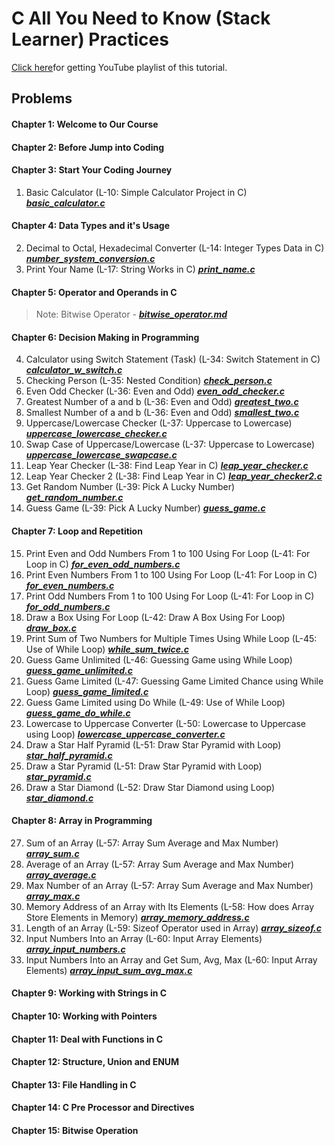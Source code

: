# C All You Need to Know (Stack Learner) Practices
[Click here](https://www.youtube.com/watch?v=982nK2Vdk_o&list=PL_XxuZqN0xVASsjyqiNzgjUWHbDkN2Scy&index=1)for getting YouTube playlist of this tutorial.

## Problems
#### Chapter 1: Welcome to Our Course
#### Chapter 2: Before Jump into Coding
#### Chapter 3: Start Your Coding Journey
1. Basic Calculator (L-10: Simple Calculator Project in C) ***[basic_calculator.c](./basic_calculator.c)***
#### Chapter 4: Data Types and it's Usage
2. Decimal to Octal, Hexadecimal Converter (L-14: Integer Types Data in C) ***[number_system_conversion.c](number_system_conversion.c)***
3. Print Your Name (L-17: String Works in C) ***[print_name.c](print_name.c)***
#### Chapter 5: Operator and Operands in C
> Note: Bitwise Operator - ***[bitwise_operator.md](./bitwise_operator.md)***
#### Chapter 6: Decision Making in Programming
4. Calculator using Switch Statement (Task) (L-34: Switch Statement in C) ***[calculator_w_switch.c](./calculator_w_switch.c)***
5. Checking Person (L-35: Nested Condition) ***[check_person.c](./check_person.c)***
6. Even Odd Checker (L-36: Even and Odd) ***[even_odd_checker.c](./even_odd_checker.c)***
7. Greatest Number of a and b (L-36: Even and Odd) ***[greatest_two.c](./greatest_two.c)***
8. Smallest Number of a and b (L-36: Even and Odd) ***[smallest_two.c](./smallest_two.c)***
9. Uppercase/Lowercase Checker (L-37: Uppercase to Lowercase) ***[uppercase_lowercase_checker.c](./uppercase_lowercase_checker.c)***
10. Swap Case of Uppercase/Lowercase (L-37: Uppercase to Lowercase) ***[uppercase_lowercase_swapcase.c](./uppercase_lowercase_swapcase.c)***
11. Leap Year Checker (L-38: Find Leap Year in C) ***[leap_year_checker.c](./leap_year_checker.c)***
12. Leap Year Checker 2 (L-38: Find Leap Year in C) ***[leap_year_checker2.c](./leap_year_checker2.c)***
13. Get Random Number (L-39: Pick A Lucky Number) ***[get_random_number.c](./get_random_number.c)***
14. Guess Game (L-39: Pick A Lucky Number) ***[guess_game.c](./guess_game.c)***
#### Chapter 7: Loop and Repetition
15. Print Even and Odd Numbers From 1 to 100 Using For Loop (L-41: For Loop in C) ***[for_even_odd_numbers.c](./for_even_odd_numbers.c)***
16. Print Even Numbers From 1 to 100 Using For Loop (L-41: For Loop in C) ***[for_even_numbers.c](./for_even_numbers.c)***
17. Print Odd Numbers From 1 to 100 Using For Loop (L-41: For Loop in C) ***[for_odd_numbers.c](./for_odd_numbers.c)***
18. Draw a Box Using For Loop (L-42: Draw A Box Using For Loop) ***[draw_box.c](./draw_box.c)***
19. Print Sum of Two Numbers for Multiple Times Using While Loop (L-45: Use of While Loop) ***[while_sum_twice.c](./while_sum_twice.c)***
20. Guess Game Unlimited (L-46: Guessing Game using While Loop) ***[guess_game_unlimited.c](./guess_game_unlimited.c)***
21. Guess Game Limited (L-47: Guessing Game Limited Chance using While Loop) ***[guess_game_limited.c](./guess_game_limited.c)***
22. Guess Game Limited using Do While (L-49: Use of While Loop) ***[guess_game_do_while.c](./guess_game_do_while.c)***
23. Lowercase to Uppercase Converter (L-50: Lowercase to Uppercase using Loop) ***[lowercase_uppercase_converter.c](./lowercase_uppercase_converter.c)***
24. Draw a Star Half Pyramid (L-51: Draw Star Pyramid with Loop) ***[star_half_pyramid.c](./star_half_pyramid.c)***
25. Draw a Star Pyramid (L-51: Draw Star Pyramid with Loop) ***[star_pyramid.c](./star_pyramid.c)***
26. Draw a Star Diamond (L-52: Draw Star Diamond using Loop) ***[star_diamond.c](./star_diamond.c)***
#### Chapter 8: Array in Programming
27. Sum of an Array (L-57: Array Sum Average and Max Number) ***[array_sum.c](./array_sum.c)***
28. Average of an Array (L-57: Array Sum Average and Max Number) ***[array_average.c](./array_average.c)***
29. Max Number of an Array (L-57: Array Sum Average and Max Number) ***[array_max.c](./array_max.c)***
30. Memory Address of an Array with Its Elements (L-58: How does Array Store Elements in Memory) ***[array_memory_address.c](./array_memory_address.c)***
31. Length of an Array (L-59: Sizeof Operator used in Array) ***[array_sizeof.c](./array_sizeof.c)***
32. Input Numbers Into an Array (L-60: Input Array Elements) ***[array_input_numbers.c](./array_input_numbers.c)***
33. Input Numbers Into an Array and Get Sum, Avg, Max (L-60: Input Array Elements) ***[array_input_sum_avg_max.c](./array_input_sum_avg_max.c)***
#### Chapter 9: Working with Strings in C
#### Chapter 10: Working with Pointers
#### Chapter 11: Deal with Functions in C
#### Chapter 12: Structure, Union and ENUM
#### Chapter 13: File Handling in C
#### Chapter 14: C Pre Processor and Directives
#### Chapter 15: Bitwise Operation
